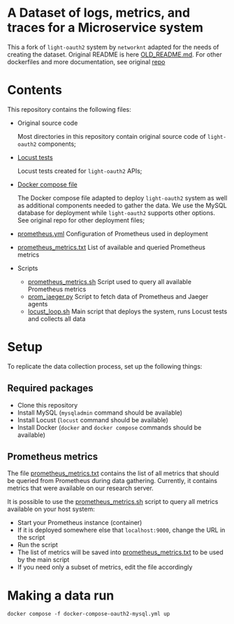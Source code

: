 # A Dataset of logs, metrics, and traces for a Microservice system

This a fork of `light-oauth2` system by `networknt` adapted for the needs of creating the dataset.
Original README is here [OLD_README.md](OLD_README.md).
For other dockerfiles and more documentation, see original [repo](https://github.com/networknt/light-docker)

# Contents

This repository contains the following files:

- Original source code
 
  Most directories in this repository contain original source code of `light-oauth2` components;
- [Locust tests](locust)

  Locust tests created for `light-oauth2` APIs;
- [Docker compose file](docker-compose-oauth2-mysql.yml)

  The Docker compose file adapted to deploy `light-oauth2` system as well as additional components needed to gather the data.
  We use the MySQL database for deployment while `light-oauth2` supports other options. See original repo for other deployment files;
- [prometheus.yml](prometheus.yml) Configuration of Prometheus used in deployment
- [prometheus_metrics.txt](prometheus_metrics.txt) List of available and queried Prometheus metrics
- Scripts
  - [prometheus_metrics.sh](prometheus_metrics.sh) Script used to query all available Prometheus metrics
  - [prom_jaeger.py](prom_jaeger.py) Script to fetch data of Prometheus and Jaeger agents
  - [locust_loop.sh](locust_loop.sh) Main script that deploys the system, runs Locust tests and collects all data

# Setup 
To replicate the data collection process, set up the following things:

## Required packages
- Clone this repository
- Install MySQL (`mysqladmin` command should be available)
- Install Locust (`locust` command should be available)
- Install Docker (`docker` and `docker compose` commands should be available)

## Prometheus metrics

The file [prometheus_metrics.txt](prometheus_metrics.txt) contains the list of all metrics that should be queried from Prometheus during data gathering.
Currently, it contains metrics that were available on our research server.

It is possible to use the [prometheus_metrics.sh](prometheus_metrics.sh) script to query all metrics available on your host system:

- Start your Prometheus instance (container)
- If it is deployed somewhere else that `localhost:9000`, change the URL in the script
- Run the script
- The list of metrics will be saved into [prometheus_metrics.txt](prometheus_metrics.txt) to be used by the main script
- If you need only a subset of metrics, edit the file accordingly

# Making a data run
```
docker compose -f docker-compose-oauth2-mysql.yml up
```
